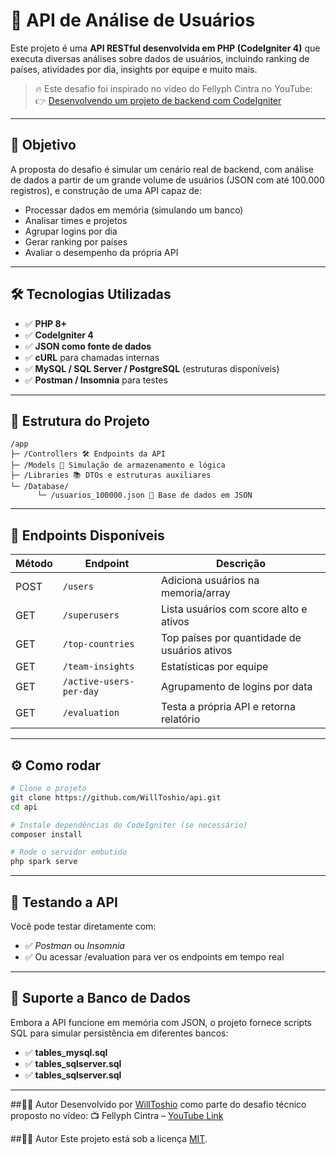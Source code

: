 # 🧠 API de Análise de Usuários

Este projeto é uma **API RESTful desenvolvida em PHP (CodeIgniter 4)** que executa diversas análises sobre dados de usuários, incluindo ranking de países, atividades por dia, insights por equipe e muito mais.

> 🔥 Este desafio foi inspirado no vídeo do Fellyph Cintra no YouTube:  
> 👉 [Desenvolvendo um projeto de backend com CodeIgniter](https://www.youtube.com/watch?v=AFtRYXJVO-4)

---

## 🎯 Objetivo

A proposta do desafio é simular um cenário real de backend, com análise de dados a partir de um grande volume de usuários (JSON com até 100.000 registros), e construção de uma API capaz de:

- Processar dados em memória (simulando um banco)
- Analisar times e projetos
- Agrupar logins por dia
- Gerar ranking por países
- Avaliar o desempenho da própria API

---

## 🛠 Tecnologias Utilizadas

- ✅ **PHP 8+**
- ✅ **CodeIgniter 4**
- ✅ **JSON como fonte de dados**
- ✅ **cURL** para chamadas internas
- ✅ **MySQL / SQL Server / PostgreSQL** (estruturas disponíveis)
- ✅ **Postman / Insomnia** para testes

---

## 📂 Estrutura do Projeto

```
/app
├─ /Controllers 🛠 Endpoints da API
├─ /Models 💾 Simulação de armazenamento e lógica
├─ /Libraries 📚 DTOs e estruturas auxiliares
└─ /Database/
      └─ /usuarios_100000.json 📄 Base de dados em JSON

```

---

## 📌 Endpoints Disponíveis

| Método | Endpoint                    | Descrição                                    |
|--------|-----------------------------|-----------------------------------------------|
| POST   | `/users`                   | Adiciona usuários na memoria/array            |
| GET    | `/superusers`              | Lista usuários com score alto e ativos        |
| GET    | `/top-countries`           | Top países por quantidade de usuários ativos  |
| GET    | `/team-insights`           | Estatísticas por equipe                       |
| GET    | `/active-users-per-day`    | Agrupamento de logins por data                |
| GET    | `/evaluation`              | Testa a própria API e retorna relatório        |

---

## ⚙️ Como rodar

```bash
# Clone o projeto
git clone https://github.com/WillToshio/api.git
cd api

# Instale dependências do CodeIgniter (se necessário)
composer install

# Rode o servidor embutido
php spark serve
```
---
## 🧪 Testando a API
Você pode testar diretamente com:
- ✅ *Postman* ou *Insomnia*
- ✅ Ou acessar /evaluation para ver os endpoints em tempo real

---
## 🧱 Suporte a Banco de Dados
Embora a API funcione em memória com JSON, o projeto fornece scripts SQL para simular persistência em diferentes bancos:
- ✅ **tables_mysql.sql**
- ✅ **tables_sqlserver.sql**
- ✅ **tables_sqlserver.sql**

---

##👨‍💻 Autor
Desenvolvido por [WillToshio](https://www.linkedin.com/in/williantoshiocorr%C3%AAa/) como parte do desafio técnico proposto no vídeo:
📺 Fellyph Cintra – [YouTube Link](https://www.youtube.com/watch?v=AFtRYXJVO-4)

##👨‍💻 Autor
Este projeto está sob a licença [MIT](https://pt.wikipedia.org/wiki/Licen%C3%A7a_MIT).
